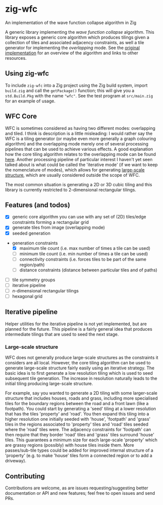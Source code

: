 # zig-wfc
An implementation of the wave function collapse algorithm in Zig

A generic library implementing the *wave function collapse* algorithm. This library exposes a generic core algorithm which produces tilings given a collection of tiles and associated adjacency constraints, as well a tile generator for implementing the _overlapping_ mode. See the [original implementation](https://github.com/mxgmn/WaveFunctionCollapse) for an overview of the algorithm and links to other resources.

## Using zig-wfc

To include `zig-wfc` into a Zig project using the Zig build system, import `build.zig` and call the `getPackage()` function; this will give you a `std.Build.Pkg` with the name `"wfc"`. See the test program at `src/main.zig` for an example of usage.

## WFC Core

WFC is sometimes considered as having two different modes: overlapping and tiled. I think is description is a little misleading: I would rather say the WFC is a tiling generator (or maybe even more generally a graph colouring algorithm) and the overlapping mode merely one of several processing pipelines that can be used to achieve various effects. A good explanation how the core tiling algorithm relates to the overlapping mode can be found [here](https://www.gridbugs.org/wave-function-collapse/). Another processing pipeline of particular interest I haven't yet seen talked about is what could be called the 'iterative mode' (if we want to keep the nomenclature of modes), which allows for generating [large-scale structure](#large-scale-structure), which are usually considered outside the scope of WFC.

The most common situation is generating a 2D or 3D cubic tiling and this library is currently restricted to 2-dimensional rectangular tilings.

## Features (and todos)
  
  - [x] generic core algorithm you can use with any set of (2D) tiles/edge constraints forming a rectangular grid
  - [x] generate tiles from image (overlapping mode)
  - [x] seeded generation
  - generation constraints
    - [x] maximum tile count (i.e. max number of times a tile can be used)
    - [ ] minimum tile count (i.e. min number of times a tile can be used)
    - [ ] connectivity constraints (i.e. forces tiles to be part of the same region/path)
    - [ ] distance constraints (distance between particular tiles and of paths)
  - [ ] tile symmetry groups
  - [ ] iterative pipeline
  - [ ] _n_-dimensional rectangular tilings
  - [ ] hexagonal grid

## Iterative pipeline

Helper utilities for the iterative pipeline is not yet implemented, but are planned for the future. This pipeline is a fairly general idea that produces intermediate tilings that are used to seed the next stage.

### Large-scale structure

WFC does not generally produce large-scale structures as the constraints it considers are all local. However, the core tiling algorithm can be used to generate large-scale structure fairly easily using an iterative strategy. The basic idea is to first generate a low resolution tiling which is used to seed subsequent tile generation. The increase in resolution naturally leads to the initial tiling producing large-scale structure.

For example, say you wanted to generate a 2D tiling with some larger-scale structure that includes houses, roads and grass, including more specialised tiles for the boundary regions between the road and a front lawn (like a footpath). You could start by generating a 'seed' tiling at a lower resolution that has the tiles 'property' and 'road'. You then expand this tiling into a higher resolution one initially seeded with 'house', 'footpath' and 'grass' tiles in the regions associated to 'property' tiles and 'road' tiles seeded where the 'road' tiles were. The adjacency constraints for 'footpath' can then require that they border 'road' tiles and 'grass' tiles surround 'house' tiles. This guarantees a minimum size for each large-scale 'property' which are grassy regions (possibly) with house tiles inside them. More passes/sub-tile types could be added for improved internal structure of a 'property' (e.g. to make 'house' tiles form a connected region or to add a driveway).


## Contributing

Contributions are welcome, as are issues requesting/suggesting better documentation or API and new features; feel free to open issues and send PRs.
